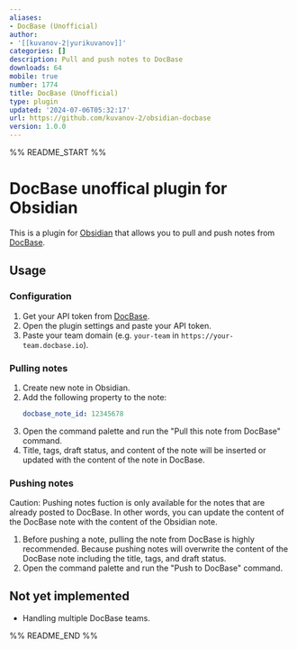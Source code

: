 ```yaml
---
aliases:
- DocBase (Unofficial)
author:
- '[[kuvanov-2|yurikuvanov]]'
categories: []
description: Pull and push notes to DocBase
downloads: 64
mobile: true
number: 1774
title: DocBase (Unofficial)
type: plugin
updated: '2024-07-06T05:32:17'
url: https://github.com/kuvanov-2/obsidian-docbase
version: 1.0.0
---
```


%% README_START %%

# DocBase unoffical plugin for Obsidian

This is a plugin for [Obsidian](https://obsidian.md) that allows you to pull and push notes from [DocBase](https://docbase.io/).

## Usage

### Configuration

1. Get your API token from [DocBase](https://help.docbase.io/posts/45703).
2. Open the plugin settings and paste your API token.
3. Paste your team domain (e.g. `your-team` in `https://your-team.docbase.io`).

### Pulling notes

1. Create new note in Obsidian.
2. Add the following property to the note:
   ```yaml
   docbase_note_id: 12345678
   ```
3. Open the command palette and run the "Pull this note from DocBase" command.
4. Title, tags, draft status, and content of the note will be inserted or updated with the content of the note in DocBase.

### Pushing notes

Caution: Pushing notes fuction is only available for the notes that are already posted to DocBase. In other words, you can update the content of the DocBase note with the content of the Obsidian note.

1. Before pushing a note, pulling the note from DocBase is highly recommended. Because pushing notes will overwrite the content of the DocBase note including the title, tags, and draft status.
2. Open the command palette and run the "Push to DocBase" command.

## Not yet implemented

- Handling multiple DocBase teams.

<!--
## Releasing new releases

- Update your `manifest.json` with your new version number, such as `1.0.1`, and the minimum Obsidian version required for your latest release.
- Update your `versions.json` file with `"new-plugin-version": "minimum-obsidian-version"` so older versions of Obsidian can download an older version of your plugin that's compatible.
- Create new GitHub release using your new version number as the "Tag version". Use the exact version number, don't include a prefix `v`. See here for an example: https://github.com/obsidianmd/obsidian-sample-plugin/releases
- Upload the files `manifest.json`, `main.js`, `styles.css` as binary attachments. Note: The manifest.json file must be in two places, first the root path of your repository and also in the release.
- Publish the release.

> You can simplify the version bump process by running `npm version patch`, `npm version minor` or `npm version major` after updating `minAppVersion` manually in `manifest.json`.
> The command will bump version in `manifest.json` and `package.json`, and add the entry for the new version to `versions.json`

## Adding your plugin to the community plugin list

- Check https://github.com/obsidianmd/obsidian-releases/blob/master/plugin-review.md
- Publish an initial version.
- Make sure you have a `README.md` file in the root of your repo.
- Make a pull request at https://github.com/obsidianmd/obsidian-releases to add your plugin.

## How to use

- Clone this repo.
- Make sure your NodeJS is at least v16 (`node --version`).
- `npm i` or `yarn` to install dependencies.
- `npm run dev` to start compilation in watch mode.

## Manually installing the plugin

- Copy over `main.js`, `styles.css`, `manifest.json` to your vault `VaultFolder/.obsidian/plugins/your-plugin-id/`.

## Improve code quality with eslint (optional)
- [ESLint](https://eslint.org/) is a tool that analyzes your code to quickly find problems. You can run ESLint against your plugin to find common bugs and ways to improve your code.
- To use eslint with this project, make sure to install eslint from terminal:
  - `npm install -g eslint`
- To use eslint to analyze this project use this command:
  - `eslint main.ts`
  - eslint will then create a report with suggestions for code improvement by file and line number.
- If your source code is in a folder, such as `src`, you can use eslint with this command to analyze all files in that folder:
  - `eslint .\src\`

## Funding URL

You can include funding URLs where people who use your plugin can financially support it.

The simple way is to set the `fundingUrl` field to your link in your `manifest.json` file:

```json
{
    "fundingUrl": "https://buymeacoffee.com"
}
```

If you have multiple URLs, you can also do:

```json
{
    "fundingUrl": {
        "Buy Me a Coffee": "https://buymeacoffee.com",
        "GitHub Sponsor": "https://github.com/sponsors",
        "Patreon": "https://www.patreon.com/"
    }
}
```

## API Documentation

See https://github.com/obsidianmd/obsidian-api
-->


%% README_END %%